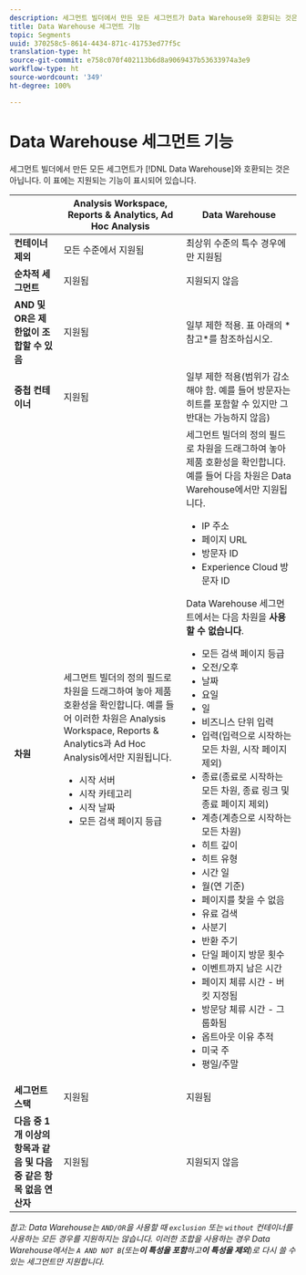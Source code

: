 ```yaml
---
description: 세그먼트 빌더에서 만든 모든 세그먼트가 Data Warehouse와 호환되는 것은 아닙니다. 이 표에는 지원되는 기능이 표시되어 있습니다.
title: Data Warehouse 세그먼트 기능
topic: Segments
uuid: 370258c5-8614-4434-871c-41753ed77f5c
translation-type: ht
source-git-commit: e758c070f402113b6d8a9069437b53633974a3e9
workflow-type: ht
source-wordcount: '349'
ht-degree: 100%

---
```



# Data Warehouse 세그먼트 기능

세그먼트 빌더에서 만든 모든 세그먼트가 [!DNL Data Warehouse]와 호환되는 것은 아닙니다. 이 표에는 지원되는 기능이 표시되어 있습니다.

<table> 
 <thead> 
  <tr> 
   <th> </th> 
   <th> Analysis Workspace, Reports &amp; Analytics, Ad Hoc Analysis </th> 
   <th> Data Warehouse </th> 
  </tr> 
 </thead>
 <tbody> 
  <tr> 
   <td > <b>컨테이너 제외</b> </td> 
   <td> 모든 수준에서 지원됨 </td> 
   <td> 최상위 수준의 특수 경우에만 지원됨 </td> 
  </tr> 
  <tr> 
   <td> <b>순차적 세그먼트</b> </td> 
   <td> 지원됨 </td> 
   <td> 지원되지 않음 </td> 
  </tr> 
  <tr> 
   <td> <b>AND 및 OR은 제한없이 조합할 수 있음</b> </td> 
   <td> 지원됨 </td> 
   <td> 일부 제한 적용. 표 아래의 *참고*를 참조하십시오. </td> 
  </tr> 
  <tr> 
   <td> <b>중첩 컨테이너</b> </td> 
   <td> 지원됨 </td> 
   <td> 일부 제한 적용(범위가 감소해야 함. 예를 들어 방문자는 히트를 포함할 수 있지만 그 반대는 가능하지 않음) </td> 
  </tr> 
  <tr> 
   <td> <b>차원</b> </td> 
   <td>세그먼트 빌더의 <span class="uicontrol">정의</span> 필드로 차원을 드래그하여 놓아 제품 호환성을 확인합니다. 예를 들어 이러한 차원은 Analysis Workspace, Reports &amp; Analytics과 Ad Hoc Analysis에서만 지원됩니다. 
    <ul> 
     <li>시작 서버 </li> 
     <li>시작 카테고리 </li> 
     <li>시작 날짜 </li> 
     <li>모든 검색 페이지 등급 </li> 
    </ul> </td> 
   <td> 세그먼트 빌더의 <span class="uicontrol">정의</span> 필드로 차원을 드래그하여 놓아 제품 호환성을 확인합니다. 예를 들어 다음 차원은 Data Warehouse에서만 지원됩니다. 
    <ul> 
     <li>IP 주소 </li> 
     <li>페이지 URL </li> 
     <li>방문자 ID </li> 
     <li>Experience Cloud 방문자 ID </li> 
    </ul> <p>Data Warehouse 세그먼트에서는 다음 차원을 <b>사용할 수 없습니다</b>. </p> 
    <ul> 
     <li>모든 검색 페이지 등급 </li> 
     <li>오전/오후 </li> 
     <li>날짜 </li> 
     <li>요일 </li> 
     <li>일 </li> 
     <li>비즈니스 단위 입력 </li> 
     <li>입력(입력으로 시작하는 모든 차원, 시작 페이지 제외) </li> 
     <li>종료(종료로 시작하는 모든 차원, 종료 링크 및 종료 페이지 제외) </li> 
     <li>계층(계층으로 시작하는 모든 차원) </li> 
     <li>히트 깊이 </li> 
     <li>히트 유형 </li> 
     <li>시간 일 </li> 
     <li>월(연 기준) </li> 
     <li>페이지를 찾을 수 없음 </li> 
     <li>유료 검색 </li> 
     <li>사분기 </li> 
     <li>반환 주기 </li> 
     <li>단일 페이지 방문 횟수 </li> 
     <li>이벤트까지 남은 시간 </li> 
     <li>페이지 체류 시간 - 버킷 지정됨 </li> 
     <li>방문당 체류 시간 - 그룹화됨 </li> 
     <li>옵트아웃 이유 추적 </li> 
     <li>미국 주 </li> 
     <li>평일/주말 </li> 
    </ul> </td> 
  </tr> 
  <tr> 
   <td> <b>세그먼트 스택</b> </td> 
   <td> 지원됨 </td> 
   <td> 지원됨 </td> 
  </tr>
  <tr>
    <td><b>다음 중 1개 이상의 항목과 같음 및 다음 중 같은 항목 없음 연산자</b></td>
    <td>지원됨</td>
    <td>지원되지 않음</td>
  </tr>
 </tbody> 
</table>

*참고: Data Warehouse는 `AND/OR`을 사용할 때 `exclusion` 또는 `without` 컨테이너를 사용하는 모든 경우를 지원하지는 않습니다. 이러한 조합을 사용하는 경우 Data Warehouse에서는 `A AND NOT B`(또는&#x200B;**이 특성을 포함**하고&#x200B;**이 특성을 제외**)로 다시 쓸 수 있는 세그먼트만 지원합니다.*
